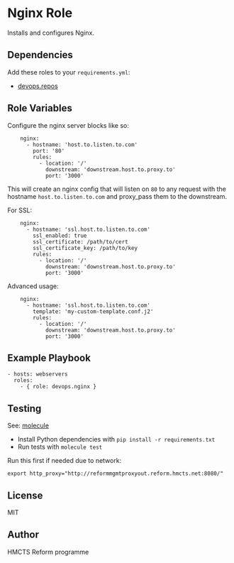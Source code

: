 # Nginx Role

Installs and configures Nginx.

## Dependencies

Add these roles to your `requirements.yml`:

- [devops.repos](https://github.com/hmcts/repos-role)

## Role Variables

Configure the nginx server blocks like so:
```
    nginx:
      - hostname: 'host.to.listen.to.com'
        port: '80'
        rules:
          - location: '/'
            downstream: 'downstream.host.to.proxy.to'
            port: '3000'
```

This will create an nginx config that will listen on `80` to any request with
the hostname `host.to.listen.to.com` and proxy_pass them to the downstream.

For SSL:

```
    nginx:
      - hostname: 'ssl.host.to.listen.to.com'
        ssl_enabled: true
        ssl_certificate: /path/to/cert
        ssl_certificate_key: /path/to/key
        rules:
          - location: '/'
            downstream: 'downstream.host.to.proxy.to'
            port: '3000'
```

Advanced usage:

```
    nginx:
      - hostname: 'ssl.host.to.listen.to.com'
        template: 'my-custom-template.conf.j2'
        rules:
          - location: '/'
            downstream: 'downstream.host.to.proxy.to'
            port: '3000'
```

## Example Playbook

    - hosts: webservers
      roles:
        - { role: devops.nginx }

## Testing

See: [molecule](https://molecule.readthedocs.io)

- Install Python dependencies with `pip install -r requirements.txt`
- Run tests with `molecule test`

Run this first if needed due to network:

`export http_proxy="http://reformmgmtproxyout.reform.hmcts.net:8080/"`

## License

MIT

## Author

HMCTS Reform programme
